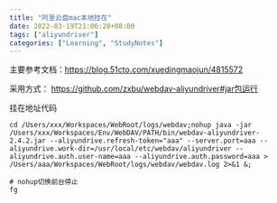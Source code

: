 ```yaml
---
title: "阿里云盘mac本地挂在"
date: 2022-03-19T21:06:28+08:00 
tags: ["aliyundriver"]
categories: ["Learning", "StudyNotes"]
---
```


主要参考文档：https://blog.51cto.com/xuedingmaojun/4815572

采用方式：
https://github.com/zxbu/webdav-aliyundriver#jar包运行

挂在地址代码
```shell
cd /Users/xxx/Workspaces/WebRoot/logs/webdav;nohup java -jar /Users/xxx/Workspaces/Env/WebDAV/PATH/bin/webdav-aliyundriver-2.4.2.jar --aliyundrive.refresh-token="aaa" --server.port=aaa --aliyundrive.work-dir=/usr/local/etc/webdav/aliyundriver --aliyundrive.auth.user-name=aaa --aliyundrive.auth.password=aaa > /Users/aaa/Workspaces/WebRoot/logs/webdav/webdav.log 2>&1 &;

# nohup切换前台停止
fg

```